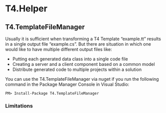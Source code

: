 # T4.Helper

## T4.TemplateFileManager

Usually it is sufficient when transforming a T4 Template “example.tt” results in a single output file “example.cs”. But there are situation in which one would like to have multiple different output files like:
- Putting each generated data class into a single code file
- Creating a server and a client component based on a common model
- Distribute generated code to multiple projects within a solution

You can use the T4.TemplateFileManager via nuget if you run the following command in the Package Manager Console in Visual Studio:

`PM> Install-Package T4.TemplateFileManager`


### Limitations
